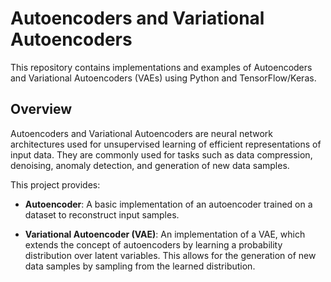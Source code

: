 # Autoencoders and Variational Autoencoders

This repository contains implementations and examples of Autoencoders and Variational Autoencoders (VAEs) using Python and TensorFlow/Keras.

## Overview

Autoencoders and Variational Autoencoders are neural network architectures used for unsupervised learning of efficient representations of input data. They are commonly used for tasks such as data compression, denoising, anomaly detection, and generation of new data samples.

This project provides:

- **Autoencoder**: A basic implementation of an autoencoder trained on a dataset to reconstruct input samples.
  
- **Variational Autoencoder (VAE)**: An implementation of a VAE, which extends the concept of autoencoders by learning a probability distribution over latent variables. This allows for the generation of new data samples by sampling from the learned distribution.

